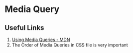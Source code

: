 # Media Query

## Useful Links

1. [Using Media Queries - MDN](https://developer.mozilla.org/en-US/docs/Web/CSS/Media_Queries/Using_media_queries)
2. The Order of Media Queries in CSS file is very important
